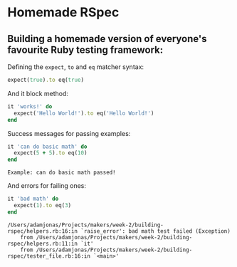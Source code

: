 # Homemade RSpec

## Building a homemade version of everyone's favourite Ruby testing framework:

Defining the `expect`, `to` and `eq` matcher syntax:

```ruby
expect(true).to eq(true)
```

And it block method:

```ruby
it 'works!' do
  expect('Hello World!').to eq('Hello World!')
end
```

Success messages for passing examples:

```Ruby
it 'can do basic math' do
  expect(5 + 5).to eq(10)
end
```

```
Example: can do basic math passed!
```

And errors for failing ones:

```Ruby
it 'bad math' do
  expect(1).to eq(3)
end
```

```error
/Users/adamjonas/Projects/makers/week-2/building-rspec/helpers.rb:16:in `raise_error': bad math test failed (Exception)
	from /Users/adamjonas/Projects/makers/week-2/building-rspec/helpers.rb:11:in `it'
	from /Users/adamjonas/Projects/makers/week-2/building-rspec/tester_file.rb:16:in `<main>'
```
